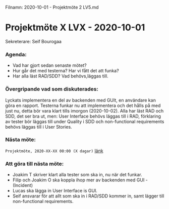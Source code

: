 Filnamn: 2020-10-01 - Projektmöte 2 LV5.md

# Projektmöte X LVX - 2020-10-01
Sekreterare: Seif Bourogaa

### Agenda:
- Vad har gjort sedan senaste mötet?
- Hur går det med testerna? Har vi fått det att funka?
- Har alla läst RAD/SDD? Vad behövs,läggas till. 

### Övergripande vad som diskuterades:

Lyckats implementera en del av backenden med GUIt, en användare kan göra en rapport. Testerna
funkar nu att implementera och det hålls på med just nu, detta bör vara klart tills imorgon (2020-10-02). 
Alla har läst RAD och SDD, det ser bra ut, men: User Interface behövs läggas till i RAD, förklaring av tester
bör läggas till under Quality i SDD och non-functional requirements behövs läggas till i User Stories. 


### Nästa möte:
```Projektmöte, 2020-XX-XX 00:00 (X dagar)``` [länk](#)

### Att göra till nästa möte:
- Joakim T skriver klart alla tester som ska in, nu när det funkar.
- Filip och Joakim O ska koppla ihop mer av backenden med GUI - (Incident)
- Lucas ska lägga in User Interface is GUI. 
- Seif ansvarar för att allt som ska in i RAD/SDD kommer in, samt lägger till non-functional requirements.
